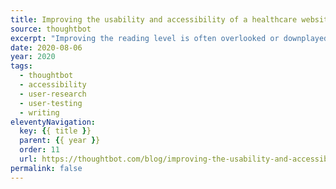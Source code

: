 ```yaml
---
title: Improving the usability and accessibility of a healthcare website by being mindful of reading level
source: thoughtbot
excerpt: "Improving the reading level is often overlooked or downplayed as unglamorous work. Yet it is one of the most effective things you can do to make a product more usable"
date: 2020-08-06
year: 2020
tags:
  - thoughtbot
  - accessibility
  - user-research
  - user-testing
  - writing
eleventyNavigation:
  key: {{ title }}
  parent: {{ year }}
  order: 11
  url: https://thoughtbot.com/blog/improving-the-usability-and-accessibility-of-a-healthcare-website-by-being-mindful-of-reading-level
permalink: false
---
```


